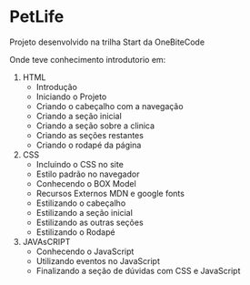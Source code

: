 # PetLife

Projeto desenvolvido na trilha Start da OneBiteCode

Onde teve conhecimento introdutorio em:

1. HTML
   * Introdução
   * Iniciando o Projeto
   * Criando o cabeçalho com a navegação
   * Criando a seção inicial
   * Criando a seção sobre a clinica
   * Criando as seções restantes
   * Criando o rodapé da página
2. CSS
   - Incluindo o CSS no site
   - Estilo padrão no navegador
   - Conhecendo o BOX Model
   - Recursos Externos MDN e google fonts
   - Estilizando o cabeçalho
   - Estilizando a seção inicial
   - Estilizando as outras seções
   - Estilizando o Rodapé
3. JAVAsCRIPT
   - Conhecendo o JavaScript
   - Utilizando eventos no JavaScript
   - Finalizando a seção de dúvidas com CSS e JavaScript
